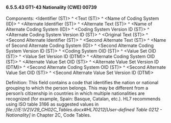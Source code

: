 #### 6.5.5.43 GT1-43 Nationality (CWE) 00739

Components: &lt;Identifier (ST)> ^ &lt;Text (ST)> ^ &lt;Name of Coding System (ID)> ^ &lt;Alternate Identifier (ST)> ^ &lt;Alternate Text (ST)> ^ &lt;Name of Alternate Coding System (ID)> ^ &lt;Coding System Version ID (ST)> ^ &lt;Alternate Coding System Version ID (ST)> ^ &lt;Original Text (ST)> ^ &lt;Second Alternate Identifier (ST)> ^ &lt;Second Alternate Text (ST)> ^ &lt;Name of Second Alternate Coding System (ID)> ^ &lt;Second Alternate Coding System Version ID (ST)> ^ &lt;Coding System OID (ST)> ^ &lt;Value Set OID (ST)> ^ &lt;Value Set Version ID (DTM)> ^ &lt;Alternate Coding System OID (ST)> ^ &lt;Alternate Value Set OID (ST)> ^ &lt;Alternate Value Set Version ID (DTM)> ^ &lt;Second Alternate Coding System OID (ST)> ^ &lt;Second Alternate Value Set OID (ST)> ^ &lt;Second Alternate Value Set Version ID (DTM)>

Definition: This field contains a code that identifies the nation or national grouping to which the person belongs. This may be different from a person’s citizenship in countries in which multiple nationalities are recognized (for example, Spain: Basque, Catalan, etc.). HL7 recommends using ISO table 3166 as suggested values in _file:///E:\V2\V29_CH02C_Tables.docx#HL70212[User-defined Table 0212 - Nationality]_ in Chapter 2C, Code Tables.
